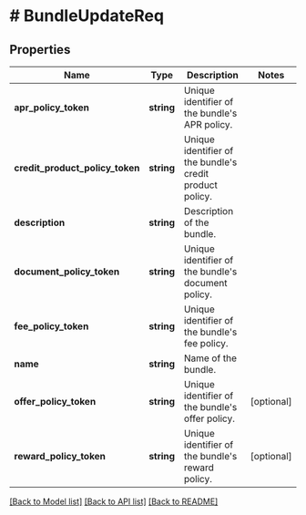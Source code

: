 # # BundleUpdateReq

## Properties

Name | Type | Description | Notes
------------ | ------------- | ------------- | -------------
**apr_policy_token** | **string** | Unique identifier of the bundle&#39;s APR policy. |
**credit_product_policy_token** | **string** | Unique identifier of the bundle&#39;s credit product policy. |
**description** | **string** | Description of the bundle. |
**document_policy_token** | **string** | Unique identifier of the bundle&#39;s document policy. |
**fee_policy_token** | **string** | Unique identifier of the bundle&#39;s fee policy. |
**name** | **string** | Name of the bundle. |
**offer_policy_token** | **string** | Unique identifier of the bundle&#39;s offer policy. | [optional]
**reward_policy_token** | **string** | Unique identifier of the bundle&#39;s reward policy. | [optional]

[[Back to Model list]](../../README.md#models) [[Back to API list]](../../README.md#endpoints) [[Back to README]](../../README.md)
